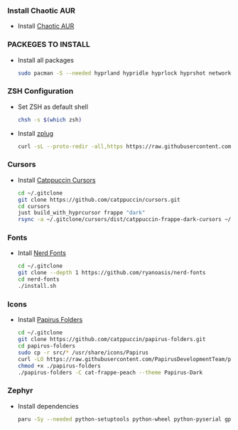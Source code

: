 ### Install Chaotic AUR
- Install [Chaotic AUR](https://aur.chaotic.cx/)

### PACKEGES TO INSTALL 
- Install all packages
    ```bash
    sudo pacman -S --needed hyprland hypridle hyprlock hyprshot network-manager-applet waybar dart-sass neovim gcc npm nodejs python qt5ct qt6ct-kde eww zsh tmux python-pylatexenc lsd zoxide pamixer onefetch vesktop swww kitty stow ttf-fira-code ttf-fira-sans ttf-fira-mono ttf-firacode-nerd git xdg-desktop-portal-hyprland xdg-desktop-portal-wlr lightly-qt lightly-qt6 papirus-icon-theme mako xorg-xcursorgen inkscape just xcur2png rsync lazygit btop paru arm-none-eabi-gcc rsync
    ```
### ZSH Configuration
- Set ZSH as default shell
    ```bash
    chsh -s $(which zsh)
    ```
- Install [zplug](https://github.com/zplug/zplug)
    ```bash
    curl -sL --proto-redir -all,https https://raw.githubusercontent.com/zplug/installer/master/installer.zsh | zsh
    ```

### Cursors

- Install [Catppuccin Cursors](https://github.com/catppuccin/cursors)
    ```bash
    cd ~/.gitclone
    git clone https://github.com/catppuccin/cursors.git
    cd cursors
    just build_with_hyprcursor frappe "dark"
    rsync -a ~/.gitclone/cursors/dist/catppuccin-frappe-dark-cursors ~/.icons
    ```
### Fonts

- Intall [Nerd Fonts](https://github.com/ryanoasis/nerd-fonts)
    ```bash
    cd ~/.gitclone
    git clone --depth 1 https://github.com/ryanoasis/nerd-fonts
    cd nerd-fonts
    ./install.sh
    ```

### Icons

- Install [Papirus Folders](https://github.com/catppuccin/papirus-folders)
    ```bash
    cd ~/.gitclone
    git clone https://github.com/catppuccin/papirus-folders.git
    cd papirus-folders
    sudo cp -r src/* /usr/share/icons/Papirus
    curl -LO https://raw.githubusercontent.com/PapirusDevelopmentTeam/papirus-folders/master/papirus-folders   
    chmod +x ./papirus-folders
    ./papirus-folders -C cat-frappe-peach --theme Papirus-Dark
    ```

### Zephyr
- Install dependencies
    ```bash
    paru -Sy --needed python-setuptools python-wheel python-pyserial gperf wget curl xz ninja file cmake bison make flex gcc dtc openocd arm-none-eabi-gcc arm-none-eabi-binutils arm-none-eabi-gdb patchelf dfu-util gcovr python-pytest python-anytree python-breathe python-intelhex python-packaging python-ply python-pyaml python-pyelftools python-pykwalify python-tabulate ccache doxygen python-west
    ```
